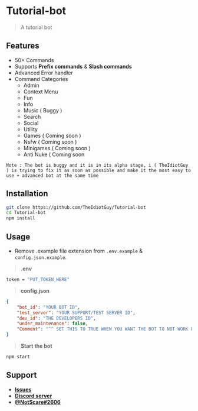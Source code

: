 # Tutorial-bot

> A tutorial bot

## Features

- 50+ Commands
- Supports **Prefix commands** & **Slash commands**
- Advanced Error handler
- Command Categories
  - Admin
  - Context Menu
  - Fun
  - Info
  - Music ( Buggy )
  - Search
  - Social
  - Utility
  - Games ( Coming soon )
  - Nsfw ( Coming soon )
  - Minigames ( Coming soon )
  - Anti Nuke ( Coming soon
  
`Note : The bot is buggy and it is in its alpha stage, i ( TheIdiotGuy ) is trying to fix it as soon as possible and make it the most easy to use + advanced bot at the same time`

## Installation

```bash
git clone https://github.com/TheIdiotGuy/Tutorial-bot
cd Tutorial-bot
npm install
```

## Usage

- Remove .example file extension from `.env.example` & `config.json.example`.

> **.env**
```bash
token = "PUT_TOKEN_HERE"
```

> **config.json**
```json
{
    "bot_id": "YOUR BOT ID",
    "test_server": "YOUR SUPPORT/TEST SERVER ID",
    "dev_id": "THE DEVELOPERS ID",
    "under_maintenance": false,
    "Comment": "^^ SET THIS TO TRUE WHEN YOU WANT THE BOT TO NOT WORK FOR EVERYONE EXCEPT THE DEVELOPER"
}
```

> **Start the bot**
```bash
npm start
```

## Support

- **[Issues](https://github.com/TheIdiotGuy/Tutorial-bot/issues)**
- **[Discord server](https://discord.gg/FQhkgnaNwn)**
- **[@NotScare#2606](https://discord.com/users/953235785782534174)**
